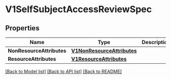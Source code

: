 # V1SelfSubjectAccessReviewSpec

## Properties
Name | Type | Description | Notes
------------ | ------------- | ------------- | -------------
**NonResourceAttributes** | [**V1NonResourceAttributes**](v1.NonResourceAttributes.md) |  | [optional] 
**ResourceAttributes** | [**V1ResourceAttributes**](v1.ResourceAttributes.md) |  | [optional] 

[[Back to Model list]](../README.md#documentation-for-models) [[Back to API list]](../README.md#documentation-for-api-endpoints) [[Back to README]](../README.md)


